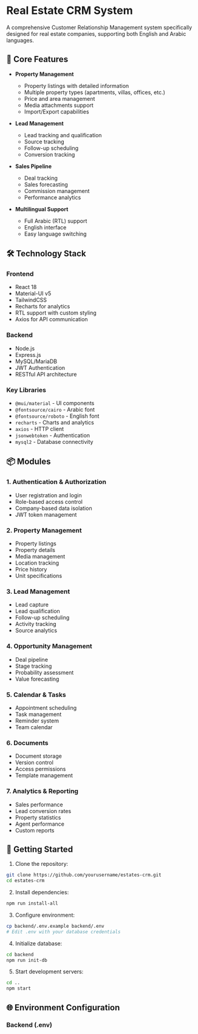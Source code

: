 # Real Estate CRM System

A comprehensive Customer Relationship Management system specifically designed for real estate companies, supporting both English and Arabic languages.

## 🏢 Core Features

- **Property Management**
  - Property listings with detailed information
  - Multiple property types (apartments, villas, offices, etc.)
  - Price and area management
  - Media attachments support
  - Import/Export capabilities

- **Lead Management**
  - Lead tracking and qualification
  - Source tracking
  - Follow-up scheduling
  - Conversion tracking

- **Sales Pipeline**
  - Deal tracking
  - Sales forecasting
  - Commission management
  - Performance analytics

- **Multilingual Support**
  - Full Arabic (RTL) support
  - English interface
  - Easy language switching

## 🛠 Technology Stack

### Frontend
- React 18
- Material-UI v5
- TailwindCSS
- Recharts for analytics
- RTL support with custom styling
- Axios for API communication

### Backend
- Node.js
- Express.js
- MySQL/MariaDB
- JWT Authentication
- RESTful API architecture

### Key Libraries
- `@mui/material` - UI components
- `@fontsource/cairo` - Arabic font
- `@fontsource/roboto` - English font
- `recharts` - Charts and analytics
- `axios` - HTTP client
- `jsonwebtoken` - Authentication
- `mysql2` - Database connectivity

## 📦 Modules

### 1. Authentication & Authorization
- User registration and login
- Role-based access control
- Company-based data isolation
- JWT token management

### 2. Property Management
- Property listings
- Property details
- Media management
- Location tracking
- Price history
- Unit specifications

### 3. Lead Management
- Lead capture
- Lead qualification
- Follow-up scheduling
- Activity tracking
- Source analytics

### 4. Opportunity Management
- Deal pipeline
- Stage tracking
- Probability assessment
- Value forecasting

### 5. Calendar & Tasks
- Appointment scheduling
- Task management
- Reminder system
- Team calendar

### 6. Documents
- Document storage
- Version control
- Access permissions
- Template management

### 7. Analytics & Reporting
- Sales performance
- Lead conversion rates
- Property statistics
- Agent performance
- Custom reports

## 🚀 Getting Started

1. Clone the repository:
```bash
git clone https://github.com/yourusername/estates-crm.git
cd estates-crm
```

2. Install dependencies:
```bash
npm run install-all
```

3. Configure environment:
```bash
cp backend/.env.example backend/.env
# Edit .env with your database credentials
```

4. Initialize database:
```bash
cd backend
npm run init-db
```

5. Start development servers:
```bash
cd ..
npm start
```

## 🌐 Environment Configuration

### Backend (.env)

